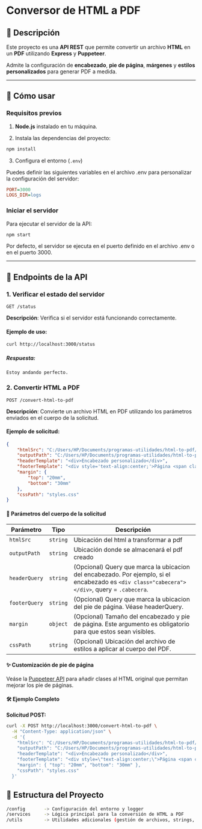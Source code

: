 # Conversor de HTML a PDF

## 📖 Descripción

Este proyecto es una **API REST** que permite convertir un archivo **HTML** en un **PDF** utilizando **Express** y **Puppeteer**.

Admite la configuración de **encabezado**, **pie de página**, **márgenes** y **estilos personalizados** para generar PDF a medida.

---

## 🚀 Cómo usar

### Requisitos previos

1. **Node.js** instalado en tu máquina.

2. Instala las dependencias del proyecto:

```bash
npm install
```

3. Configura el entorno (`.env`)

Puedes definir las siguientes variables en el archivo .env para personalizar la configuración del servidor:

```ini
PORT=3000
LOGS_DIR=logs
```


### Iniciar el servidor

Para ejecutar el servidor de la API:

```bash
npm start
```

Por defecto, el servidor se ejecuta en el puerto definido en el archivo .env o en el puerto 3000.

---

## 📌 Endpoints de la API

### 1. Verificar el estado del servidor

`GET /status`

**Descripción**: Verifica si el servidor está funcionando correctamente.

#### Ejemplo de uso:

```bash
curl http://localhost:3000/status
```
##### Respuesta:

```plaintext
Estoy andando perfecto.
```

### 2. Convertir HTML a PDF

`POST /convert-html-to-pdf`

**Descripción**: Convierte un archivo HTML en PDF utilizando los parámetros enviados en el cuerpo de la solicitud.

#### Ejemplo de solicitud:

```json
{
    "htmlSrc": "C:/Users/HP/Documents/programas-utilidades/html-to-pdf/ejemplo/archivo-ejemplo.htm",
    "outputPath": "C:/Users/HP/Documents/programas-utilidades/html-to-pdf/ejemplo/output.pdf",
    "headerTemplate": "<div>Encabezado personalizado</div>",
    "footerTemplate": "<div style='text-align:center;'>Página <span class='pageNumber'></span> de <span class='totalPages'></span></div>",
    "margin": {
        "top": "20mm",
        "bottom": "30mm"
    },
    "cssPath": "styles.css"
}
```

#### 📌 Parámetros del cuerpo de la solicitud 


| Parámetro  | Tipo  | Descripción  |
|------------|--------------|--------------|
| `htmlSrc` | `string` | Ubicación del html a transformar a pdf |
| `outputPath` | `string` | Ubicación donde se almacenará el pdf creado |
| `headerQuery` | `string` | (Opcional) Query que marca la ubicacion del encabezado. Por ejemplo, si el encabezado es `<div class="cabecera"></div>`, query = `.cabecera`. |
| `footerQuery` | `string` | (Opcional) Query que marca la ubicacion del pie de página. Véase headerQuery. |
| `margin` | `object` | (Opcional) Tamaño del encabezado y pie de página. Este argumento es obligatorio para que estos sean visibles. |
| `cssPath` | `string` | (Opcional) Ubicación del archivo de estilos a aplicar al cuerpo del PDF. |

#### ✨ Customización de pie de página

Veáse la [Puppeteer API](https://pptr.dev/next/api/puppeteer.pdfoptions#headertemplate) para añadir clases al HTML original que permitan mejorar los pie de páginas.

#### 🛠️ Ejemplo Completo

**Solicitud POST:**

```bash
curl -X POST http://localhost:3000/convert-html-to-pdf \
  -H "Content-Type: application/json" \
  -d '{
    "htmlSrc": "C:/Users/HP/Documents/programas-utilidades/html-to-pdf/ejemplo/archivo-ejemplo.htm",
    "outputPath": "C:/Users/HP/Documents/programas-utilidades/html-to-pdf/ejemplo/output.pdf",
    "headerTemplate": "<div>Encabezado personalizado</div>",
    "footerTemplate": "<div style=\"text-align:center;\">Página <span class=\"pageNumber\"></span> de <span class=\"totalPages\"></span></div>",
    "margin": { "top": "20mm", "bottom": "30mm" },
    "cssPath": "styles.css"
  }'
```

## 📂 Estructura del Proyecto

```bash
/config       -> Configuración del entorno y logger
/services     -> Lógica principal para la conversión de HTML a PDF
/utils        -> Utilidades adicionales (gestión de archivos, strings, etc.)
```
